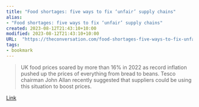```yaml
---
title: "Food shortages: five ways to fix ‘unfair’ supply chains"
alias:
- "Food shortages: five ways to fix ‘unfair’ supply chains"
created: 2023-08-12T21:43:10+10:00
modified: 2023-08-12T21:43:10+10:00
URL:  "https://theconversation.com/food-shortages-five-ways-to-fix-unfair-supply-chains-197974"
tags:
- bookmark
---
```


> UK food prices soared by more than 16% in 2022 as record inflation pushed up the prices of everything from bread to beans. Tesco chairman John Allan recently suggested that suppliers could be using this situation to boost prices.

[Link](https://theconversation.com/food-shortages-five-ways-to-fix-unfair-supply-chains-197974)